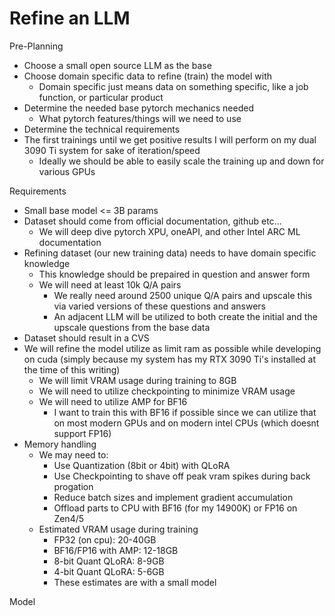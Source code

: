 # Refine an LLM

Pre-Planning

- Choose a small open source LLM as the base
- Choose domain specific data to refine (train) the model with
  - Domain specific just means data on something specific, like a job function, or particular product
- Determine the needed base pytorch mechanics needed
  - What pytorch features/things will we need to use
- Determine the technical requirements
- The first trainings until we get positive results I will perform on my dual 3090 Ti system for sake of iteration/speed
  - Ideally we should be able to easily scale the training up and down for various GPUs

Requirements

- Small base model <= 3B params
- Dataset should come from official documentation, github etc...
  - We will deep dive pytorch XPU, oneAPI, and other Intel ARC ML documentation
- Refining dataset (our new training data) needs to have domain specific knowledge
  - This knowledge should be prepaired in question and answer form
  - We will need at least 10k Q/A pairs
    - We really need around 2500 unique Q/A pairs and upscale this via varied versions of these questions and answers
    - An adjacent LLM will be utilized to both create the initial and the upscale questions from the base data
- Dataset should result in a CVS
- We will refine the model utilize as limit ram as possible while developing on cuda (simply because my system has my RTX 3090 Ti's installed at the time of this writing)
  - We will limit VRAM usage during training to 8GB
  - We will need to utilize checkpointing to minimize VRAM usage
  - We will need to utilize AMP for BF16
    - I want to train this with BF16 if possible since we can utilize that on most modern GPUs and on modern intel CPUs (which doesnt support FP16)
- Memory handling
  - We may need to:
    - Use Quantization (8bit or 4bit) with QLoRA
    - Use Checkpointing to shave off peak vram spikes during back progation
    - Reduce batch sizes and implement gradient accumulation
    - Offload parts to CPU with BF16 (for my 14900K) or FP16 on Zen4/5
  - Estimated VRAM usage during training
    - FP32 (on cpu): 20-40GB
    - BF16/FP16 with AMP: 12-18GB
    - 8-bit Quant QLoRA: 8-9GB
    - 4-bit Quant QLoRA: 5-6GB
    - These estimates are with a small model

Model


